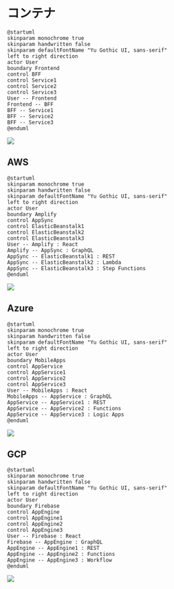 # コンテナ

```plantuml:images/container-cloud
@startuml
skinparam monochrome true
skinparam handwritten false
skinparam defaultFontName "Yu Gothic UI, sans-serif"
left to right direction
actor User
boundary Frontend
control BFF
control Service1
control Service2
control Service3
User -- Frontend
Frontend -- BFF
BFF -- Service1
BFF -- Service2
BFF -- Service3
@enduml
```

![](./images/container-cloud.svg)

## AWS

```plantuml:images/container-cloud_aws
@startuml
skinparam monochrome true
skinparam handwritten false
skinparam defaultFontName "Yu Gothic UI, sans-serif"
left to right direction
actor User
boundary Amplify
control AppSync
control ElasticBeanstalk1
control ElasticBeanstalk2
control ElasticBeanstalk3
User -- Amplify : React
Amplify -- AppSync : GraphQL
AppSync -- ElasticBeanstalk1 : REST
AppSync -- ElasticBeanstalk2 : Lambda
AppSync -- ElasticBeanstalk3 : Step Functions
@enduml
```

![](./images/container-cloud_aws.svg)

## Azure

```plantuml:images/container-cloud_azure
@startuml
skinparam monochrome true
skinparam handwritten false
skinparam defaultFontName "Yu Gothic UI, sans-serif"
left to right direction
actor User
boundary MobileApps
control AppService
control AppService1
control AppService2
control AppService3
User -- MobileApps : React
MobileApps -- AppService : GraphQL
AppService -- AppService1 : REST
AppService -- AppService2 : Functions
AppService -- AppService3 : Logic Apps
@enduml
```

![](./images/container-cloud_azure.svg)

## GCP

```plantuml:images/container-cloud_gcp
@startuml
skinparam monochrome true
skinparam handwritten false
skinparam defaultFontName "Yu Gothic UI, sans-serif"
left to right direction
actor User
boundary Firebase
control AppEngine
control AppEngine1
control AppEngine2
control AppEngine3
User -- Firebase : React
Firebase -- AppEngine : GraphQL
AppEngine -- AppEngine1 : REST
AppEngine -- AppEngine2 : Functions
AppEngine -- AppEngine3 : Workflow
@enduml
```

![](./images/container-cloud_gcp.svg)
